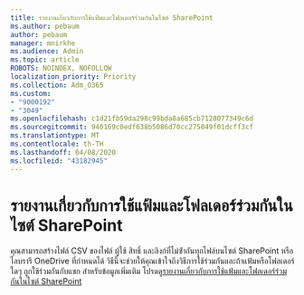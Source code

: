 ```yaml
---
title: รายงานเกี่ยวกับการใช้แฟ้มและโฟลเดอร์ร่วมกันในไซต์ SharePoint
ms.author: pebaum
author: pebaum
manager: mnirkhe
ms.audience: Admin
ms.topic: article
ROBOTS: NOINDEX, NOFOLLOW
localization_priority: Priority
ms.collection: Adm_O365
ms.custom:
- "9000192"
- "3049"
ms.openlocfilehash: c1d21fb59da298c99bda8a685cb7128077349c6d
ms.sourcegitcommit: 940169c0edf638b5086d70cc275049f01dcff3cf
ms.translationtype: MT
ms.contentlocale: th-TH
ms.lasthandoff: 04/08/2020
ms.locfileid: "43182945"
---
```

# <a name="report-on-file-and-folder-sharing-in-a-sharepoint-site"></a>รายงานเกี่ยวกับการใช้แฟ้มและโฟลเดอร์ร่วมกันในไซต์ SharePoint

คุณสามารถสร้างไฟล์ CSV ของไฟล์ ผู้ใช้ สิทธิ์ และลิงก์ที่ไม่ซ้ํากันทุกไฟล์บนไซต์ SharePoint หรือไลบรารี OneDrive ที่กําหนดได้ วิธีนี้จะช่วยให้คุณเข้าใจถึงวิธีการใช้ร่วมกันและถ้าแฟ้มหรือโฟลเดอร์ใดๆ ถูกใช้ร่วมกันกับแขก สําหรับข้อมูลเพิ่มเติม โปรดดู[รายงานเกี่ยวกับการใช้แฟ้มและโฟลเดอร์ร่วมกันในไซต์ SharePoint](https://docs.microsoft.com/sharepoint/sharing-reports)
